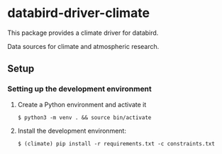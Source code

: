 # databird-driver-climate

This package provides a climate driver for databird.

Data sources for climate and atmospheric research.


## Setup

### Setting up the development environment

1. Create a Python environment and activate it
   ``` shell
   $ python3 -m venv . && source bin/activate
   ```
2. Install the development environment:
   ``` shell
   $ (climate) pip install -r requirements.txt -c constraints.txt
   ```
